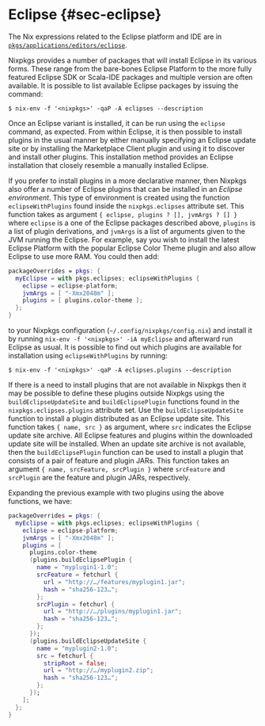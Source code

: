 # Eclipse {#sec-eclipse}

The Nix expressions related to the Eclipse platform and IDE are in [`pkgs/applications/editors/eclipse`](https://github.com/nervosys/Botnix/blob/master/pkgs/applications/editors/eclipse).

Nixpkgs provides a number of packages that will install Eclipse in its various forms. These range from the bare-bones Eclipse Platform to the more fully featured Eclipse SDK or Scala-IDE packages and multiple version are often available. It is possible to list available Eclipse packages by issuing the command:

```ShellSession
$ nix-env -f '<nixpkgs>' -qaP -A eclipses --description
```

Once an Eclipse variant is installed, it can be run using the `eclipse` command, as expected. From within Eclipse, it is then possible to install plugins in the usual manner by either manually specifying an Eclipse update site or by installing the Marketplace Client plugin and using it to discover and install other plugins. This installation method provides an Eclipse installation that closely resemble a manually installed Eclipse.

If you prefer to install plugins in a more declarative manner, then Nixpkgs also offer a number of Eclipse plugins that can be installed in an _Eclipse environment_. This type of environment is created using the function `eclipseWithPlugins` found inside the `nixpkgs.eclipses` attribute set. This function takes as argument `{ eclipse, plugins ? [], jvmArgs ? [] }` where `eclipse` is a one of the Eclipse packages described above, `plugins` is a list of plugin derivations, and `jvmArgs` is a list of arguments given to the JVM running the Eclipse. For example, say you wish to install the latest Eclipse Platform with the popular Eclipse Color Theme plugin and also allow Eclipse to use more RAM. You could then add:

```nix
packageOverrides = pkgs: {
  myEclipse = with pkgs.eclipses; eclipseWithPlugins {
    eclipse = eclipse-platform;
    jvmArgs = [ "-Xmx2048m" ];
    plugins = [ plugins.color-theme ];
  };
}
```

to your Nixpkgs configuration (`~/.config/nixpkgs/config.nix`) and install it by running `nix-env -f '<nixpkgs>' -iA myEclipse` and afterward run Eclipse as usual. It is possible to find out which plugins are available for installation using `eclipseWithPlugins` by running:

```ShellSession
$ nix-env -f '<nixpkgs>' -qaP -A eclipses.plugins --description
```

If there is a need to install plugins that are not available in Nixpkgs then it may be possible to define these plugins outside Nixpkgs using the `buildEclipseUpdateSite` and `buildEclipsePlugin` functions found in the `nixpkgs.eclipses.plugins` attribute set. Use the `buildEclipseUpdateSite` function to install a plugin distributed as an Eclipse update site. This function takes `{ name, src }` as argument, where `src` indicates the Eclipse update site archive. All Eclipse features and plugins within the downloaded update site will be installed. When an update site archive is not available, then the `buildEclipsePlugin` function can be used to install a plugin that consists of a pair of feature and plugin JARs. This function takes an argument `{ name, srcFeature, srcPlugin }` where `srcFeature` and `srcPlugin` are the feature and plugin JARs, respectively.

Expanding the previous example with two plugins using the above functions, we have:

```nix
packageOverrides = pkgs: {
  myEclipse = with pkgs.eclipses; eclipseWithPlugins {
    eclipse = eclipse-platform;
    jvmArgs = [ "-Xmx2048m" ];
    plugins = [
      plugins.color-theme
      (plugins.buildEclipsePlugin {
        name = "myplugin1-1.0";
        srcFeature = fetchurl {
          url = "http://…/features/myplugin1.jar";
          hash = "sha256-123…";
        };
        srcPlugin = fetchurl {
          url = "http://…/plugins/myplugin1.jar";
          hash = "sha256-123…";
        };
      });
      (plugins.buildEclipseUpdateSite {
        name = "myplugin2-1.0";
        src = fetchurl {
          stripRoot = false;
          url = "http://…/myplugin2.zip";
          hash = "sha256-123…";
        };
      });
    ];
  };
}
```
